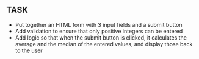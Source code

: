 ## TASK

- Put together an HTML form with 3 input fields and a submit button
- Add validation to ensure that only positive integers can be entered
- Add logic so that when the submit button is clicked, it calculates the average and the median of the entered values, and display those back to the user